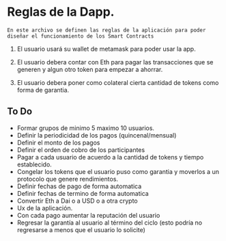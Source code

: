 # Reglas de la Dapp.

`` En este archivo se definen las reglas de la aplicación para poder diseñar el funcionamiento de los Smart Contracts ``

1. El usuario usará su wallet de metamask para poder usar la app.

2. El usuario debera contar con Eth para pagar las transacciones que se generen y algun otro token para empezar a ahorrar.

3. El usuario debera poner como colateral cierta cantidad de tokens como forma de garantia.

## To Do
* Formar grupos de minimo 5 maximo 10 usuarios.
* Definir la periodicidad de los pagos (quincenal/mensual)
* Definir el monto de los pagos
* Definir el orden de cobro de los participantes
* Pagar a cada usuario de acuerdo a la cantidad de tokens y tiempo establecido.
* Congelar los tokens que el usuario puso como garantia y moverlos a un protocolo que genere rendimientos.
* Definir fechas de pago de forma automatica
* Definir fechas de termino de forma automatica
* Convertir Eth a Dai o a USD o a otra crypto
* Ux de la aplicación.
* Con cada pago aumentar la reputación del usuario
* Regresar la garantía al usuario al término del ciclo (esto podría no regresarse a menos que el usuario lo solicite)




